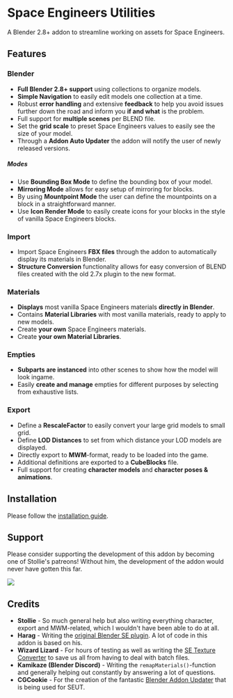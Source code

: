 # Space Engineers Utilities
A Blender 2.8+ addon to streamline working on assets for Space Engineers.

## Features
### Blender
* **Full Blender 2.8+ support** using collections to organize models.
* **Simple Navigation** to easily edit models one collection at a time.
* Robust **error handling** and extensive **feedback** to help you avoid issues further down the road and inform you **if and what** is the problem.
* Full support for **multiple scenes** per BLEND file.
* Set the **grid scale** to preset Space Engineers values to easily see the size of your model.
* Through a **Addon Auto Updater** the addon will notify the user of newly released versions.

##### Modes
* Use **Bounding Box Mode** to define the bounding box of your model.
* **Mirroring Mode** allows for easy setup of mirroring for blocks.
* By using **Mountpoint Mode** the user can define the mountpoints on a block in a straightforward manner.
* Use **Icon Render Mode** to easily create icons for your blocks in the style of vanilla Space Engineers blocks.

### Import
* Import Space Engineers **FBX files** through the addon to automatically display its materials in Blender.
* **Structure Conversion** functionality allows for easy conversion of BLEND files created with the old 2.7x plugin to the new format.

### Materials
* **Displays** most vanilla Space Engineers materials **directly in Blender**.
* Contains **Material Libraries** with most vanilla materials, ready to apply to new models.
* Create **your own** Space Engineers materials.
* Create **your own Material Libraries**.

### Empties
* **Subparts are instanced** into other scenes to show how the model will look ingame.
* Easily **create and manage** empties for different purposes by selecting from exhaustive lists.

### Export
* Define a **RescaleFactor** to easily convert your large grid models to small grid.
* Define **LOD Distances** to set from which distance your LOD models are displayed.
* Directly export to **MWM**-format, ready to be loaded into the game.
* Additional definitions are exported to a **CubeBlocks** file.
* Full support for creating **character models** and **character poses & animations**.

## Installation
Please follow the [installation guide](https://space-engineers-modding.github.io/modding-reference/tutorials/tools/3d-modelling/seut/setup.html).

## Support	
Please consider supporting the development of this addon by becoming one of Stollie's patreons! Without him, the development of the addon would never have gotten this far.	

[![](https://upload.wikimedia.org/wikipedia/commons/thumb/8/82/Patreon_logo_with_wordmark.svg/256px-Patreon_logo_with_wordmark.svg.png)](https://www.patreon.com/Stollie)

## Credits	
* **Stollie** - So much general help but also writing everything character, export and MWM-related, which I wouldn't have been able to do at all.	
* **Harag** - Writing the [original Blender SE plugin](https://github.com/harag-on-steam/se-blender). A lot of code in this addon is based on his.	
* **Wizard Lizard** - For hours of testing as well as writing the [SE Texture Converter](https://github.com/TheWizardLizard/SETextureConverter) to save us all from having to deal with batch files.
* **Kamikaze (Blender Discord)** - Writing the `remapMaterials()`-function and generally helping out constantly by answering a lot of questions.
* **CGCookie** - For the creation of the fantastic [Blender Addon Updater](https://github.com/CGCookie/blender-addon-updater) that is being used for SEUT.
